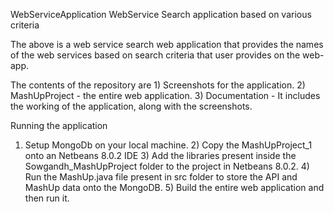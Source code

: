 
WebServiceApplication
WebService Search application based on various criteria

The above is a web service search web application that provides the names of the web services based on search criteria that user provides on the web-app.

The contents of the repository are 1) Screenshots for the application. 2) MashUpProject - the entire web application. 3) Documentation - It includes the working of the application, along with the screenshots.

Running the application

1) Setup MongoDb on your local machine. 2) Copy the MashUpProject_1 onto an Netbeans 8.0.2 IDE 3) Add the libraries present inside the Sowgandh_MashUpProject folder to the project in Netbeans 8.0.2. 4) Run the MashUp.java file present in src folder to store the API and MashUp data onto the MongoDB. 5) Build the entire web application and then run it.
